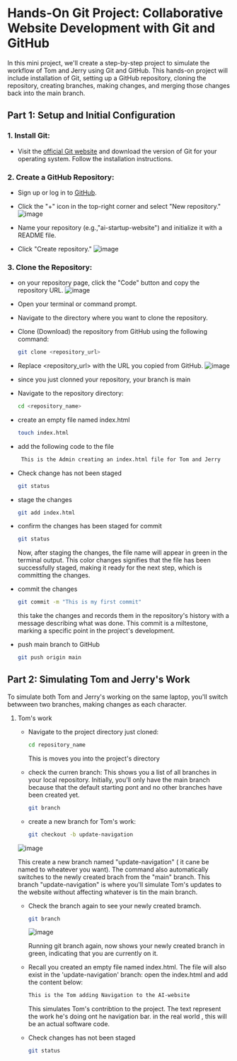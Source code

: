 # Hands-On Git Project: Collaborative Website Development with Git and GitHub

In this mini project, we'll create a step-by-step project to simulate the workflow of Tom and Jerry using Git and GitHub. This hands-on project will include installation of Git, setting up a GitHub repository, cloning the repository, creating branches, making changes, and merging those changes back into the main branch.

## Part 1: Setup and Initial Configuration

### 1. Install Git:

- Visit the [official Git website](https://git-scm.com/) and download the version of Git for your operating system. Follow the installation instructions.

### 2. Create a GitHub Repository:

- Sign up or log in to [GitHub](https://github.com).
- Click the "+" icon in the top-right corner and select "New repository."
![image](img/creating%20a%20new%20repo.png)

- Name your repository (e.g.,"ai-startup-website") and initialize it with a README file.
- Click "Create repository."
![image](img/new%20repot%20created.png)

### 3. Clone the Repository:
- on your repository page, click the "Code" button and copy the repository URL.
![image](img/cloning%20repo%20image.png)
- Open your terminal or command prompt.
- Navigate to the directory where you want to clone the repository.
- Clone (Download) the repository from GitHub using the following command:
    ```bash
    git clone <repository_url>
    ```
- Replace <repository_url> with the URL you copied from GitHub.
    ![image](img/clone%20repo%20from%20terminal.png)
- since you just clonned your repository, your branch is main
- Navigate to the repository directory:
    ```bash
    cd <repository_name>
    ```
- create an empty file named index.html
    ```bash
    touch index.html
    ```
- add the following code to the file
    ```bash
     This is the Admin creating an index.html file for Tom and Jerry
 
- Check change has not been staged
    ```bash
    git status
    ```
- stage the changes
    ```bash
    git add index.html
    ```
- confirm the changes has been staged for commit
    ```bash
    git status
    ```
    Now, after staging the changes, the file name will appear in green in the terminal output. This color changes signifies that the file has been successfully staged, making it ready for the next step, which is committing the changes.
- commit the changes
    ```bash
    git commit -m "This is my first commit"
    ```
    this take the changes and records them in the repository's history with a message describing what was done. This commit is a miltestone, marking a specific point in the project's development.

- push main branch to GitHub
    ```bash
    git push origin main
    ```
## Part 2: Simulating Tom and Jerry's Work

To simulate both Tom and Jerry's working on the same laptop, you'll switch betwween two branches, making changes as each character.
1. Tom's work   

    - Navigate to the project directory just cloned:    
        ```bash
        cd repository_name
        ```
        This is moves you into the project's directory

    - check the curren branch: This shows you a list of all branches in your local repository. Initially, you'll only have the main branch because that the default starting pont and no other branches have been created yet.
        ```bash
        git branch
        ```
    - create a new branch for Tom's work:
        ```bash
        git checkout -b update-navigation
        ```
    ![image](img/creating%20a%20new%20branch%20for%20tom's%20work.png)

    This create a new branch named "update-navigation" ( it cane be named to wheatever you want). The command also automatically switches to the newly created brach from the "main" branch. This branch "update-navigation" is where you'll simulate Tom's updates to the website without affecting whatever is tin the main branch.
    
    - Check the branch again to see your newly created bramch.
        ```bash
        git branch
        ```
        ![image](img/toms%20git%20branch%20show.png)

        Running git branch again, now shows your newly created branch in green, indicating that you are currently on it.
    - Recall you created an empty file named index.html. The file will also exist in the 'update-navigation' branch: open the index.html and add the content below:
        ```bash
        This is the Tom adding Navigation to the AI-website
        ```
        This simulates Tom's contribtion to the project. The text represent the work he's doing ont he navigation bar. in the real world , this will be an actual software code.
    
    - Check changes has not been staged
        ```bash
        git status
        ```
